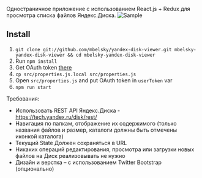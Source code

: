 Одностраничное приложение с использованием React.js + Redux для просмотра списка файлов Яндекс.Диска.
![Sample](https://raw.githubusercontent.com/mbelsky/yandex-disk-viewer/master/assets/sample.gif)

## Install

1.  `git clone git://github.com/mbelsky/yandex-disk-viewer.git mbelsky-yandex-disk-viewer && cd mbelsky-yandex-disk-viewer`
2.  Run `npm install`
3.  Get OAuth token [there](https://oauth.yandex.ru/authorize?response_type=token&client_id=a77b04a7a44d4ac08d101cbc1151601d)
4.  `cp src/properties.js.local src/properties.js`
5.  Open `src/properties.js` and put OAuth token in `userToken` var
6.  `npm run start`

Требования:

- Использовать REST API Яндекс.Диска - https://tech.yandex.ru/disk/rest/
- Навигация по папкам, отображение их содержимого (только названия файлов и размер, каталоги должны быть отмечены иконкой каталога)
- Текущий State Должен сохраняться в URL
- Никаких операций редактирования, просмотра или загрузки новых файлов на Диск реализовывать не нужно
- Дизайн и верстка – с использованием Twitter Bootstrap (опционально)
